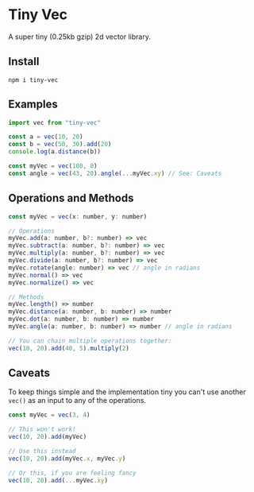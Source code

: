 # Tiny Vec

A super tiny (0.25kb gzip) 2d vector library.

## Install

```
npm i tiny-vec
```

## Examples

```js
import vec from "tiny-vec"

const a = vec(10, 20)
const b = vec(50, 30).add(20)
console.log(a.distance(b))
```

```js
const myVec = vec(100, 0)
const angle = vec(43, 20).angle(...myVec.xy) // See: Caveats
```

## Operations and Methods

```js
const myVec = vec(x: number, y: number)

// Operations
myVec.add(a: number, b?: number) => vec
myVec.subtract(a: number, b?: number) => vec
myVec.multiply(a: number, b?: number) => vec
myVec.divide(a: number, b?: number) => vec
myVec.rotate(angle: number) => vec // angle in radians
myVec.normal() => vec
myVec.normalize() => vec

// Methods
myVec.length() => number
myVec.distance(a: number, b: number) => number
myVec.dot(a: number, b: number) => number
myVec.angle(a: number, b: number) => number // angle in radians

// You can chain multiple operations together:
vec(10, 20).add(40, 5).multiply(2)
```

## Caveats

To keep things simple and the implementation tiny you can't use another `vec()` as an input to any of the operations.

```js
const myVec = vec(3, 4)

// This won't work!
vec(10, 20).add(myVec)

// Use this instead
vec(10, 20).add(myVec.x, myVec.y)

// Or this, if you are feeling fancy
vec(10, 20).add(...myVec.xy)
```
